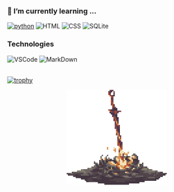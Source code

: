 
<!--**GRMiguelAngel/GRMiguelAngel** is a ✨ _special_ ✨ repository because its `README.md` (this file) appears on your GitHub profile. -->


### 🌱 I’m currently learning ...
<a href="https://aprendepython.es">![python](https://img.shields.io/badge/Python-14354C?style=for-the-badge&logo=python&logoColor=white)</a>
![HTML](https://img.shields.io/badge/HTML-239120?style=for-the-badge&logo=html5&logoColor=white)
![CSS](https://img.shields.io/badge/CSS-239120?&style=for-the-badge&logo=css3&logoColor=white)
![SQLite](https://camo.githubusercontent.com/ef9a6d5557fd55232c18f0f510c840220b1e3932ee382cf9d6691842d37055db/68747470733a2f2f696d672e736869656c64732e696f2f62616467652f53514c6974652d3037343035453f7374796c653d666f722d7468652d6261646765266c6f676f3d73716c697465266c6f676f436f6c6f723d7768697465)


### Technologies

![VSCode](https://camo.githubusercontent.com/998382ebc9a32162128b00b597ea488192df024fd015e5edec001fe29fcb93a6/68747470733a2f2f696d672e736869656c64732e696f2f62616467652f56697375616c25323053747564696f253230436f64652d3030373864372e7376673f7374796c653d666f722d7468652d6261646765266c6f676f3d76697375616c2d73747564696f2d636f6465266c6f676f436f6c6f723d7768697465)
![MarkDown](https://img.shields.io/badge/Markdown-000000?style=for-the-badge&logo=markdown&logoColor=white)
<br>
<br>

[![trophy](https://github-profile-trophy.vercel.app/?username=GRMiguelAngel)](https://github.com/ryo-ma/github-profile-trophy)
<br>

<div align='Center'>
  
![](https://raw.githubusercontent.com/TanZng/TanZng/master/assets/bonefire.gif)
</div>

